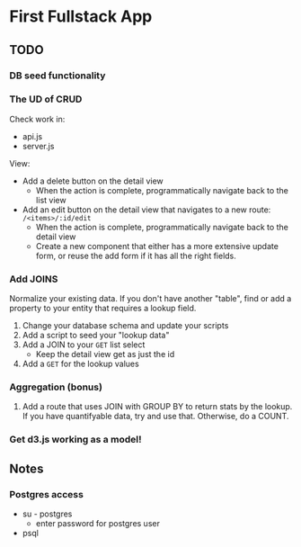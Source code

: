 First Fullstack App
===

## TODO

### DB seed functionality

### The UD of CRUD

Check work in:

* api.js
* server.js

View:

* Add a delete button on the detail view
  * When the action is complete, programmatically navigate back to the list view
* Add an edit button on the detail view that navigates to a new route: `/<items>/:id/edit`
  * When the action is complete, programmatically navigate back to the detail view
  * Create a new component that either has a more extensive update form, or reuse the add form if it has
all the right fields.


### Add JOINS

Normalize your existing data. If you don't have another "table", find or add a property to your entity
that requires a lookup field.

1. Change your database schema and update your scripts
1. Add a script to seed your "lookup data"
1. Add a JOIN to your `GET` list select
    * Keep the detail view get as just the id
1. Add a `GET` for the lookup values

### Aggregation (bonus)

1. Add a route that uses JOIN with GROUP BY to return stats by the lookup. If you have quantifyable data, try and use 
that. Otherwise, do a COUNT.
    

### Get d3.js working as a model!

 

## Notes

### Postgres access

* su - postgres
  * enter password for postgres user
* psql
